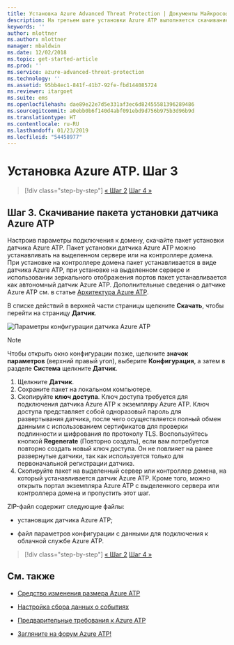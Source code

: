 ```yaml
---
title: Установка Azure Advanced Threat Protection | Документы Майкрософт
description: На третьем шаге установки Azure ATP выполняется скачивание пакета установки датчика Azure ATP.
keywords: ''
author: mlottner
ms.author: mlottner
manager: mbaldwin
ms.date: 12/02/2018
ms.topic: get-started-article
ms.prod: ''
ms.service: azure-advanced-threat-protection
ms.technology: ''
ms.assetid: 95bb4ec1-841f-41b7-92fe-fbd144085724
ms.reviewer: itargoet
ms.suite: ems
ms.openlocfilehash: dae89e22e7d5e331af3ec6d82455581396289486
ms.sourcegitcommit: a0ebb0b6f140d4abf091ebd9d756b975b3d96b9d
ms.translationtype: HT
ms.contentlocale: ru-RU
ms.lasthandoff: 01/23/2019
ms.locfileid: "54458977"
---
```

# <a name="install-azure-atp---step-3"></a>Установка Azure ATP. Шаг 3

> [!div class="step-by-step"]
> [« Шаг 2](install-atp-step2.md)
> [Шаг 4 »](install-atp-step4.md)

## <a name="step-3-download-the-azure-atp-sensor-setup-package"></a>Шаг 3. Скачивание пакета установки датчика Azure ATP
Настроив параметры подключения к домену, скачайте пакет установки датчика Azure ATP. Пакет установки датчика Azure ATP можно устанавливать на выделенном сервере или на контроллере домена. При установке на контроллере домена пакет устанавливается в виде датчика Azure ATP, при установке на выделенном сервере и использовании зеркального отображения портов пакет устанавливается как автономный датчик Azure ATP. Дополнительные сведения о датчике Azure ATP см. в статье [Архитектура Azure ATP](atp-architecture.md). 

В списке действий в верхней части страницы щелкните **Скачать**, чтобы перейти на страницу **Датчик**.

![Параметры конфигурации датчика Azure ATP](media/atp-sensor-config.png)

> [!NOTE] 
> Чтобы открыть окно конфигурации позже, щелкните **значок параметров** (верхний правый угол), выберите **Конфигурация**, а затем в разделе **Система** щелкните **Датчик**.  

1.  Щелкните **Датчик**.
2.  Сохраните пакет на локальном компьютере.
3.  Скопируйте **ключ** **доступа**. Ключ доступа требуется для подключения датчика Azure ATP к экземпляру Azure ATP. Ключ доступа представляет собой одноразовый пароль для развертывания датчика, после чего осуществляется полный обмен данными с использованием сертификатов для проверки подлинности и шифрования по протоколу TLS. Воспользуйтесь кнопкой **Regenerate** (Повторно создать), если вам потребуется повторно создать новый ключ доступа. Он не повлияет на ранее развернутые датчики, так как используется только для первоначальной регистрации датчика.
4.  Скопируйте пакет на выделенный сервер или контроллер домена, на который устанавливается датчик Azure ATP. Кроме того, можно открыть портал экземпляра Azure ATP с выделенного сервера или контроллера домена и пропустить этот шаг.

ZIP-файл содержит следующие файлы:

-   установщик датчика Azure ATP;

-   файл параметров конфигурации с данными для подключения к облачной службе Azure ATP.


> [!div class="step-by-step"]
> [« Шаг 2](install-atp-step2.md)
> [Шаг 4 »](install-atp-step4.md)


## <a name="see-also"></a>См. также

- [Средство изменения размера Azure ATP](http://aka.ms/aatpsizingtool)

- [Настройка сбора данных о событиях](configure-event-collection.md)

- [Предварительные требования к Azure ATP](atp-prerequisites.md)

- [Загляните на форум Azure ATP!](https://aka.ms/azureatpcommunity)